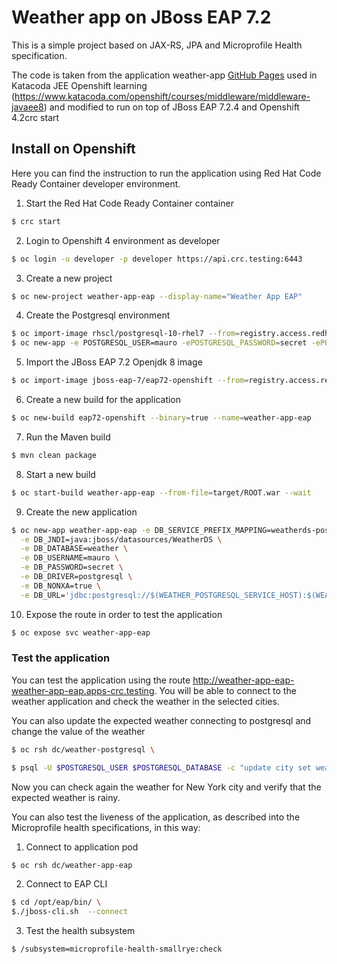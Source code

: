 # Weather app on JBoss EAP 7.2
This is a simple project based on JAX-RS, JPA and Microprofile Health specification. 

The code is taken from the application weather-app [GitHub Pages](https://github.com/tqvarnst/weather-app) used in Katacoda JEE Openshift learning (https://www.katacoda.com/openshift/courses/middleware/middleware-javaee8) and modified to run on top of JBoss EAP 7.2.4 and Openshift 4.2crc start

## Install on Openshift
Here you can find the instruction to run the application using Red Hat Code Ready Container developer environment.

1. Start the Red Hat Code Ready Container container

```sh
$ crc start
```

2. Login to Openshift 4 environment as developer

```sh
$ oc login -u developer -p developer https://api.crc.testing:6443
```

3. Create a new project 

```sh
$ oc new-project weather-app-eap --display-name="Weather App EAP"
```

4. Create the Postgresql environment

```sh
$ oc import-image rhscl/postgresql-10-rhel7 --from=registry.access.redhat.com/rhscl/postgresql-10-rhel7 --confirm \
$ oc new-app -e POSTGRESQL_USER=mauro -ePOSTGRESQL_PASSWORD=secret -ePOSTGRESQL_DATABASE=weather postgresql-10-rhel7 --name=weather-postgresql
```

5. Import the JBoss EAP 7.2 Openjdk 8 image

```sh
$ oc import-image jboss-eap-7/eap72-openshift --from=registry.access.redhat.com/jboss-eap-7/eap72-openshift --confirm
```

6. Create a new build for the application

```sh
$ oc new-build eap72-openshift --binary=true --name=weather-app-eap
```

7. Run the Maven build

```sh
$ mvn clean package
```   

8. Start a new build

```sh
$ oc start-build weather-app-eap --from-file=target/ROOT.war --wait
```

9. Create the new application

```sh
$ oc new-app weather-app-eap -e DB_SERVICE_PREFIX_MAPPING=weatherds-postgresql=DB \
  -e DB_JNDI=java:jboss/datasources/WeatherDS \
  -e DB_DATABASE=weather \
  -e DB_USERNAME=mauro \
  -e DB_PASSWORD=secret \
  -e DB_DRIVER=postgresql \
  -e DB_NONXA=true \
  -e DB_URL='jdbc:postgresql://$(WEATHER_POSTGRESQL_SERVICE_HOST):$(WEATHER_POSTGRESQL_SERVICE_PORT)/weather'
```

10. Expose the route in order to test the application

```sh
$ oc expose svc weather-app-eap
```

### Test the application
You can test the application using the route http://weather-app-eap-weather-app-eap.apps-crc.testing. You will be able to connect to the weather application and check the weather in the selected cities.

You can also update the expected weather connecting to postgresql and change the value of the weather

```sh
$ oc rsh dc/weather-postgresql \

$ psql -U $POSTGRESQL_USER $POSTGRESQL_DATABASE -c "update city set weathertype='rainy-5' where id='nyc'";
```
Now you can check again the weather for New York city and verify that the expected weather is rainy.

You can also test the liveness of the application, as described into the Microprofile health specifications, in this way:

1. Connect to application pod

```sh
$ oc rsh dc/weather-app-eap
```

2. Connect to EAP CLI

```sh
$ cd /opt/eap/bin/ \
$./jboss-cli.sh  --connect
```

3. Test the health subsystem

```sh
$ /subsystem=microprofile-health-smallrye:check
```
